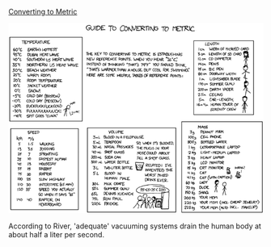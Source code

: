 [Converting to Metric](https://xkcd.com/526)

![Converting to Metric](./random_comic.png)

According to River, 'adequate' vacuuming systems drain the human body at about half a liter per second.

